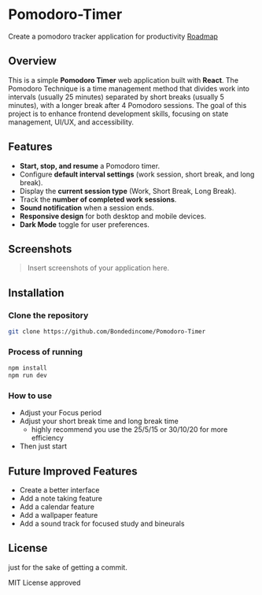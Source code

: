 # Pomodoro-Timer

Create a pomodoro tracker application for productivity [Roadmap](https://roadmap.sh/projects/pomodoro-timer)

## Overview

This is a simple **Pomodoro Timer** web application built with **React**. The Pomodoro Technique is a time management method that divides work into intervals (usually 25 minutes) separated by short breaks (usually 5 minutes), with a longer break after 4 Pomodoro sessions. The goal of this project is to enhance frontend development skills, focusing on state management, UI/UX, and accessibility.

## Features

- **Start, stop, and resume** a Pomodoro timer.
- Configure **default interval settings** (work session, short break, and long break).
- Display the **current session type** (Work, Short Break, Long Break).
- Track the **number of completed work sessions**.
- **Sound notification** when a session ends.
- **Responsive design** for both desktop and mobile devices.
- **Dark Mode** toggle for user preferences.

## Screenshots

> Insert screenshots of your application here.

## Installation

### Clone the repository

```bash
git clone https://github.com/Bondedincome/Pomodoro-Timer
```

### Process of running

```bash
npm install
npm run dev
```

### How to use

- Adjust your Focus period
- Adjust your short break time and long break time
  - highly recommend you use the 25/5/15 or 30/10/20 for more efficiency
- Then just start

## Future Improved Features

- Create a better interface
- Add a note taking feature
- Add a calendar feature
- Add a wallpaper feature
- Add a sound track for focused study and bineurals

## License

just for the sake of getting a commit.

MIT License approved
